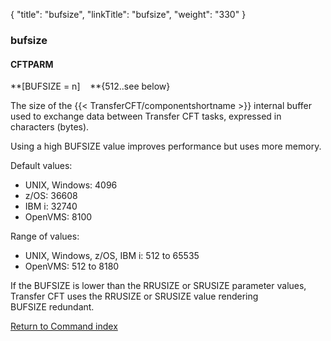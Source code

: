 {
    "title": "bufsize",
    "linkTitle": "bufsize",
    "weight": "330"
}<span id="bufsize"></span>

### bufsize

#### CFTPARM

**\[BUFSIZE = n\]    **{512..see
below}

The size of the  {{< TransferCFT/componentshortname  >}} internal buffer used to exchange data between Transfer CFT
tasks, expressed in characters (bytes).

Using a high BUFSIZE value improves
performance but uses more memory.

Default values:

-   UNIX, Windows: 4096
-   z/OS: 36608
-   IBM i: 32740
-   OpenVMS: 8100

Range of values:

-   UNIX, Windows, z/OS, IBM i: 512
    to 65535
-   OpenVMS: 512 to 8180

If the  BUFSIZE is lower than the RRUSIZE or SRUSIZE parameter values, Transfer CFT uses the RRUSIZE or SRUSIZE value rendering BUFSIZE redundant.

[Return to Command index](../../)

